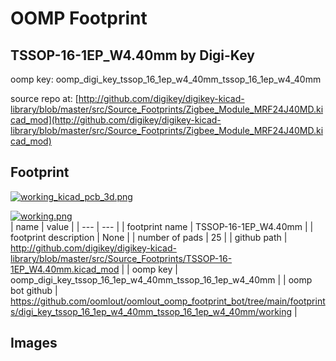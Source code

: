 # OOMP Footprint  
## TSSOP-16-1EP_W4.40mm  by Digi-Key  
  
oomp key: oomp_digi_key_tssop_16_1ep_w4_40mm_tssop_16_1ep_w4_40mm  
  
source repo at: [http://github.com/digikey/digikey-kicad-library/blob/master/src/Source_Footprints/Zigbee_Module_MRF24J40MD.kicad_mod](http://github.com/digikey/digikey-kicad-library/blob/master/src/Source_Footprints/Zigbee_Module_MRF24J40MD.kicad_mod)  
## Footprint  
  
[![working_kicad_pcb_3d.png](working_kicad_pcb_3d_600.png)](working_kicad_pcb_3d.png)  
  
[![working.png](working_600.png)](working.png)  
| name | value | 
| --- | --- | 
| footprint name | TSSOP-16-1EP_W4.40mm | 
| footprint description | None | 
| number of pads | 25 | 
| github path | http://github.com/digikey/digikey-kicad-library/blob/master/src/Source_Footprints/TSSOP-16-1EP_W4.40mm.kicad_mod | 
| oomp key | oomp_digi_key_tssop_16_1ep_w4_40mm_tssop_16_1ep_w4_40mm | 
| oomp bot github | https://github.com/oomlout/oomlout_oomp_footprint_bot/tree/main/footprints/digi_key_tssop_16_1ep_w4_40mm_tssop_16_1ep_w4_40mm/working | 
## Images  
